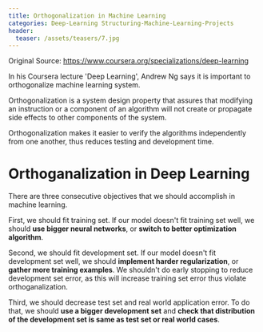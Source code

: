 ```yaml
---
title: Orthogonalization in Machine Learning
categories: Deep-Learning Structuring-Machine-Learning-Projects
header:
  teaser: /assets/teasers/7.jpg
---
```




Original Source: https://www.coursera.org/specializations/deep-learning



In his Coursera lecture 'Deep Learning', Andrew Ng says it is important to orthogonalize machine learning system.

Orthogonalization is a system design property that assures that modifying an instruction or a component of an algorithm will not create or propagate side effects to other components of the system.

Orthogonalization makes it easier to verify the algorithms independently from one another, thus reduces testing and development time.

# Orthoganalization in Deep Learning

There are three consecutive objectives that we should accomplish in machine learning.

First, we should fit training set. If our model doesn't fit training set well, we should **use bigger neural networks**, or **switch to better optimization algorithm**.

Second, we should fit development set. If our model doesn't fit development set well, we should **implement harder regularization**, or **gather more training examples**. We shouldn't do early stopping to reduce development set error, as this will increase training set error thus violate orthoganalization.

Third, we should decrease test set and real world application error. To do that, we should **use a bigger development set** and **check that distribution of the development set is same as test set or real world cases**.
